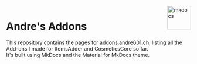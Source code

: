 <a href="https://www.mkdocs.org" target="_blank">
  <img src="https://cdn.jsdelivr.net/npm/@intergrav/devins-badges@2/assets/cozy/built-with/mkdocs_vector.svg" align="right" height="64" alt="mkdocs" title="Blog built with MkDocs">
</a>

# Andre's Addons

This repository contains the pages for [addons.andre601.ch][website], listing all the Add-ons I made for ItemsAdder and CosmeticsCore so far.  
It's built using MkDocs and the Material for MkDocs theme.

[website]: https://addons.andre601.ch
